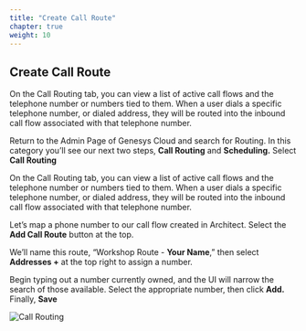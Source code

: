 ```yaml
---
title: "Create Call Route"
chapter: true
weight: 10
---
```


## Create Call Route

On the Call Routing tab, you can view a list of active call flows and the telephone number or numbers tied to them. When a user dials a specific telephone number, or dialed address, they will be routed into the inbound call flow associated with that telephone number.

Return to the Admin Page of Genesys Cloud and search for Routing. In this category you’ll see our next two steps, **Call Routing** and **Scheduling.** Select **Call Routing**

On the Call Routing tab, you can view a list of active call flows and the telephone number or numbers tied to them. When a user dials a specific telephone number, or dialed address, they will be routed into the inbound call flow associated with that telephone number.

Let’s map a phone number to our call flow created in Architect. Select the **Add Call Route** button at the top. 

We’ll name this route, “Workshop Route - **Your Name**,” then select **Addresses +** at the top right to assign a number.

Begin typing out a number currently owned, and the UI will narrow the search of those available. Select the appropriate number, then click **Add.** Finally, **Save**

![Call Routing](/images/CallRoute.jpg)